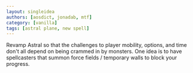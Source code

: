 ```yaml
---
layout: singleidea
authors: [aosdict, jonadab, mtf]
category: [vanilla]
tags: [astral plane, new spell]
---
```

Revamp Astral so that the challenges to player mobility, options, and time don't all depend on being crammed in by monsters. One idea is to have spellcasters that summon force fields / temporary walls to block your progress.
